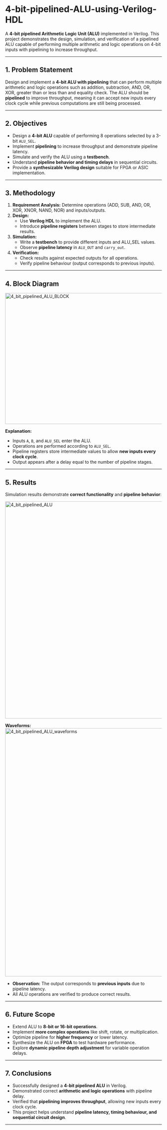 # 4-bit-pipelined-ALU-using-Verilog-HDL

A **4-bit pipelined Arithmetic Logic Unit (ALU)** implemented in Verilog. This project demonstrates the design, simulation, and verification of a pipelined ALU capable of performing multiple arithmetic and logic operations on 4-bit inputs with pipelining to increase throughput.

---

## 1. Problem Statement

Design and implement a **4-bit ALU with pipelining** that can perform multiple arithmetic and logic operations such as addition, subtraction, AND, OR, XOR, greater than or less than and equality check. The ALU should be **pipelined** to improve throughput, meaning it can accept new inputs every clock cycle while previous computations are still being processed.

---

## 2. Objectives

- Design a **4-bit ALU** capable of performing 8 operations selected by a 3-bit `ALU_SEL`.  
- Implement **pipelining** to increase throughput and demonstrate pipeline latency.  
- Simulate and verify the ALU using a **testbench**.  
- Understand **pipeline behavior and timing delays** in sequential circuits.  
- Provide a **synthesizable Verilog design** suitable for FPGA or ASIC implementation.  

---

## 3. Methodology

1. **Requirement Analysis:** Determine operations (ADD, SUB, AND, OR, XOR, XNOR, NAND, NOR) and inputs/outputs.  
2. **Design:**  
   - Use **Verilog HDL** to implement the ALU.  
   - Introduce **pipeline registers** between stages to store intermediate results.  
3. **Simulation:**  
   - Write a **testbench** to provide different inputs and ALU_SEL values.  
   - Observe **pipeline latency** in `ALU_OUT` and `carry_out`.  
4. **Verification:**  
   - Check results against expected outputs for all operations.  
   - Verify pipeline behaviour (output corresponds to previous inputs).  
---

## 4. Block Diagram

<img width="1377" height="420" alt="4_bit_pipelined_ALU_BLOCK" src="https://github.com/user-attachments/assets/1fef3856-83d0-4d83-9914-b1fcce69a3eb" />


**Explanation:**  
- Inputs `A`, `B`, and `ALU_SEL` enter the ALU.  
- Operations are performed according to `ALU_SEL`.  
- Pipeline registers store intermediate values to allow **new inputs every clock cycle**.  
- Output appears after a delay equal to the number of pipeline stages.

---

## 5. Results

Simulation results demonstrate **correct functionality** and **pipeline behavior**:

<img width="1292" height="696" alt="4_bit_pipelined_ALU" src="https://github.com/user-attachments/assets/394ef831-9398-4a6a-a9f1-165f2549651e" />

**Waveforms:** 
<img width="1867" height="796" alt="4_bit_pipelined_ALU_waveforms" src="https://github.com/user-attachments/assets/3e3d1b27-5619-4974-9739-b63bc51a8d26" />


- **Observation:** The output corresponds to **previous inputs** due to pipeline latency.  
- All ALU operations are verified to produce correct results.

---

## 6. Future Scope

- Extend ALU to **8-bit or 16-bit operations**.  
- Implement **more complex operations** like shift, rotate, or multiplication.  
- Optimize pipeline for **higher frequency** or lower latency.  
- Synthesize the ALU on **FPGA** to test hardware performance.  
- Explore **dynamic pipeline depth adjustment** for variable operation delays.

---

## 7. Conclusions

- Successfully designed a **4-bit pipelined ALU** in Verilog.  
- Demonstrated correct **arithmetic and logic operations** with pipeline delay.  
- Verified that **pipelining improves throughput**, allowing new inputs every clock cycle.  
- This project helps understand **pipeline latency, timing behaviour, and sequential circuit design**.  

---




